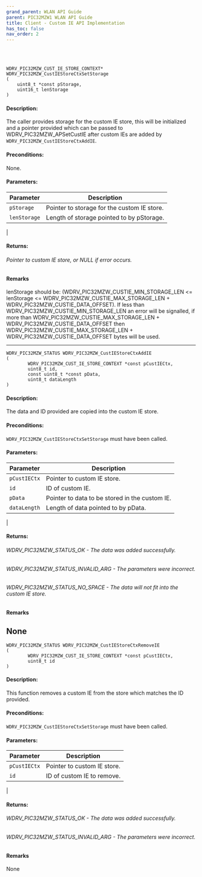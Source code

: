 ```yaml
---
grand_parent: WLAN API Guide
parent: PIC32MZW1 WLAN API Guide
title: Client - Custom IE API Implementation
has_toc: false
nav_order: 2
---
```


<br />
<br />

```
WDRV_PIC32MZW_CUST_IE_STORE_CONTEXT* WDRV_PIC32MZW_CustIEStoreCtxSetStorage
(
    uint8_t *const pStorage,
    uint16_t lenStorage
)
```

#### Description:

The caller provides storage for the custom IE store, this will be initialized
and a pointer provided which can be passed to WDRV_PIC32MZW_APSetCustIE
after custom IEs are added by ```WDRV_PIC32MZW_CustIEStoreCtxAddIE```.

#### Preconditions:

None.

#### Parameters:

|	Parameter			 | 						Description								|
|-------------------------|--------------------------------------------------------------|
|```pStorage```		|	Pointer to storage for the custom IE store. |
|```lenStorage```	|	Length of storage pointed to by pStorage. |
|

#### Returns:

###### Pointer to custom IE store, or NULL if error occurs.

#### Remarks

lenStorage should be:
(WDRV_PIC32MZW_CUSTIE_MIN_STORAGE_LEN <= lenStorage
<= WDRV_PIC32MZW_CUSTIE_MAX_STORAGE_LEN + WDRV_PIC32MZW_CUSTIE_DATA_OFFSET).
If less than WDRV_PIC32MZW_CUSTIE_MIN_STORAGE_LEN an error will be signalled,
if more than WDRV_PIC32MZW_CUSTIE_MAX_STORAGE_LEN + WDRV_PIC32MZW_CUSTIE_DATA_OFFSET
then WDRV_PIC32MZW_CUSTIE_MAX_STORAGE_LEN + WDRV_PIC32MZW_CUSTIE_DATA_OFFSET
bytes will be used.

---------------------------------------------------------------------------------------------------------------------------------------------------------------------------------------

```
WDRV_PIC32MZW_STATUS WDRV_PIC32MZW_CustIEStoreCtxAddIE
(
        WDRV_PIC32MZW_CUST_IE_STORE_CONTEXT *const pCustIECtx,
        uint8_t id,
        const uint8_t *const pData,
        uint8_t dataLength
)
```

#### Description:

The data and ID provided are copied into the custom IE store.

#### Preconditions:

```WDRV_PIC32MZW_CustIEStoreCtxSetStorage``` must have been called.

#### Parameters:

|	Parameter			 | 						Description								|
|-------------------------|--------------------------------------------------------------|
|```pCustIECtx```		|	Pointer to custom IE store. |
|```id```	|	ID of custom IE. |
|```pData```	|	Pointer to data to be stored in the custom IE. |
|```dataLength```	|  Length of data pointed to by pData. |
|

#### Returns:

######  WDRV_PIC32MZW_STATUS_OK          - The data was added successfully.
######  WDRV_PIC32MZW_STATUS_INVALID_ARG - The parameters were incorrect.
######  WDRV_PIC32MZW_STATUS_NO_SPACE    - The data will not fit into the custom IE store.


#### Remarks

None
---------------------------------------------------------------------------------------------------------------------------------------------------------------------------------------

```
WDRV_PIC32MZW_STATUS WDRV_PIC32MZW_CustIEStoreCtxRemoveIE
(
        WDRV_PIC32MZW_CUST_IE_STORE_CONTEXT *const pCustIECtx,
        uint8_t id
)
```

#### Description:

This function removes a custom IE from the store which matches the ID provided.

#### Preconditions:

```WDRV_PIC32MZW_CustIEStoreCtxSetStorage``` must have been called.

#### Parameters:

|	Parameter			 | 						Description								|
|-------------------------|--------------------------------------------------------------|
|```pCustIECtx```		|	Pointer to custom IE store. |
|```id```	|	ID of custom IE to remove. |
|

#### Returns:

######  WDRV_PIC32MZW_STATUS_OK          - The data was added successfully.
######  WDRV_PIC32MZW_STATUS_INVALID_ARG - The parameters were incorrect.

#### Remarks

None